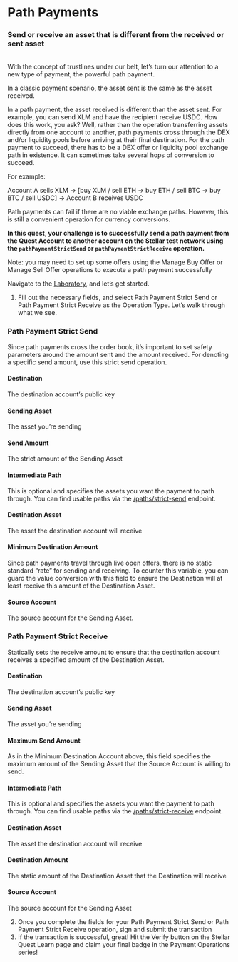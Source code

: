 # Path Payments

### Send or receive an asset that is different from the received or sent asset

<br>
With the concept of trustlines under our belt, let’s turn our attention to a new type of payment, the powerful path payment.

In a classic payment scenario, the asset sent is the same as the asset received.

In a path payment, the asset received is different than the asset sent. For example, you can send XLM and have the recipient receive USDC. How does this work, you ask? Well, rather than the operation transferring assets directly from one account to another, path payments cross through the DEX and/or liquidity pools before arriving at their final destination. For the path payment to succeed, there has to be a DEX offer or liquidity pool exchange path in existence. It can sometimes take several hops of conversion to succeed.

For example:

Account A sells XLM → [buy XLM / sell ETH → buy ETH / sell BTC → buy BTC / sell USDC] → Account B receives USDC

Path payments can fail if there are no viable exchange paths. However, this is still a convenient operation for currency conversions.

**In this quest, your challenge is to successfully send a path payment from the Quest Account to another account on the Stellar test network using the `pathPaymentStrictSend` or `pathPaymentStrictReceive` operation.**

Note: you may need to set up some offers using the Manage Buy Offer or Manage Sell Offer operations to execute a path payment successfully

Navigate to the [Laboratory](https://laboratory.stellar.org/#account-creator?network=test), and let’s get started.

1. Fill out the necessary fields, and select Path Payment Strict Send or Path Payment Strict Receive as the Operation Type. Let’s walk through what we see.

### Path Payment Strict Send

Since path payments cross the order book, it’s important to set safety parameters around the amount sent and the amount received. For denoting a specific send amount, use this strict send operation.

#### Destination

The destination account’s public key

#### Sending Asset

The asset you’re sending

#### Send Amount

The strict amount of the Sending Asset

#### Intermediate Path

This is optional and specifies the assets you want the payment to path through. You can find usable paths via the [/paths/strict-send](https://horizon.stellar.org/paths/strict-send) endpoint.

#### Destination Asset

The asset the destination account will receive

#### Minimum Destination Amount

Since path payments travel through live open offers, there is no static standard “rate” for sending and receiving. To counter this variable, you can guard the value conversion with this field to ensure the Destination will at least receive this amount of the Destination Asset.

#### Source Account

The source account for the Sending Asset.

### Path Payment Strict Receive

Statically sets the receive amount to ensure that the destination account receives a specified amount of the Destination Asset.

#### Destination

The destination account’s public key

#### Sending Asset

The asset you’re sending

#### Maximum Send Amount

As in the Minimum Destination Account above, this field specifies the maximum amount of the Sending Asset that the Source Account is willing to send.

#### Intermediate Path

This is optional and specifies the assets you want the payment to path through. You can find usable paths via the [/paths/strict-receive](https://horizon.stellar.org/paths/strict-receive) endpoint.

#### Destination Asset

The asset the destination account will receive

#### Destination Amount

The static amount of the Destination Asset that the Destination will receive

#### Source Account

The source account for the Sending Asset

2. Once you complete the fields for your Path Payment Strict Send or Path Payment Strict Receive operation, sign and submit the transaction
3. If the transaction is successful, great! Hit the Verify button on the Stellar Quest Learn page and claim your final badge in the Payment Operations series!
